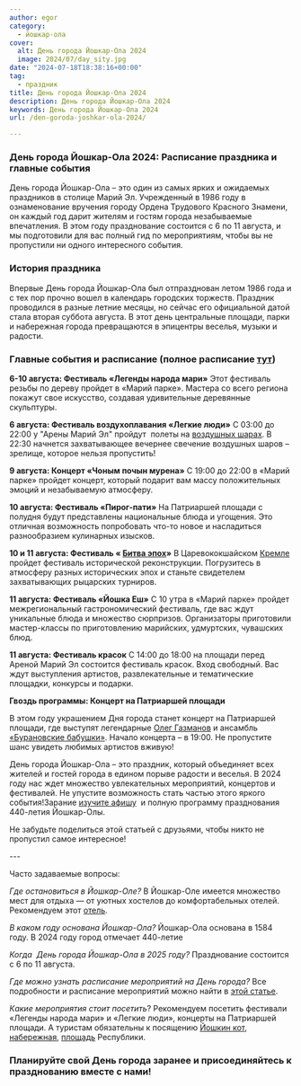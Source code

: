 ```yaml
---
author: egor
category:
  - йошкар-ола
cover:
  alt: День города Йошкар-Ола 2024
  image: 2024/07/day_sity.jpg
date: "2024-07-18T18:38:16+00:00"
tag:
  - праздник
title: День города Йошкар-Ола 2024
description: День города Йошкар-Ола 2024
keywords: День города Йошкар-Ола 2024
url: /den-goroda-joshkar-ola-2024/

---
```

### День города Йошкар-Ола 2024: Расписание праздника и главные события

День города Йошкар-Ола – это один из самых ярких и ожидаемых праздников в столице Марий Эл. Учрежденный в 1986 году в ознаменование вручения городу Ордена Трудового Красного Знамени, он каждый год дарит жителям и гостям города незабываемые впечатления. В этом году празднование состоится с 6 по 11 августа, и мы подготовили для вас полный гид по мероприятиям, чтобы вы не пропустили ни одного интересного события.

### История праздника

Впервые День города Йошкар-Ола был отпразднован летом 1986 года и с тех пор прочно вошел в календарь городских торжеств. Праздник проводился в разные летние месяцы, но сейчас его официальной датой стала вторая суббота августа. В этот день центральные площади, парки и набережная города превращаются в эпицентры веселья, музыки и радости.

### Главные события и расписание (полное расписание [тут](/programma/))

 **6-10 августа: Фестиваль «Легенды народа мари»**
Этот фестиваль резьбы по дереву пройдет в «Марий парке». Мастера со всего региона покажут свое искусство, создавая удивительные деревянные скульптуры.

**6 августа: Фестиваль воздухоплавания «Легкие люди»**
С 03:00 до 22:00 у "Арены Марий Эл" пройдут  полеты на [воздушных шарах](/progulka-na-vozdushnom-share/). В 22:30 начнется захватывающее вечернее свечение воздушных шаров – зрелище, которое нельзя пропустить!

**9 августа: Концерт «Чоным почын мурена»**
С 19:00 до 22:00 в «Марий парке» пройдет концерт, который подарит вам массу положительных эмоций и незабываемую атмосферу.

**10 августа: Фестиваль «Пирог-пати»**
На Патриаршей площади с полудня будут представлены национальные блюда и угощения. Это отличная возможность попробовать что-то новое и насладиться разнообразием кулинарных изысков.

**10 и 11 августа: Фестиваль « [Битва эпох](/bitva-epoh/)»**
В Царевококшайском [Кремле](/marijskij-kreml/) пройдет фестиваль исторической реконструкции. Погрузитесь в атмосферу разных исторических эпох и станьте свидетелем захватывающих рыцарских турниров.

**11 августа: Фестиваль «Йошка Еш»**
С 10 утра в «Марий парке» пройдет межрегиональный гастрономический фестиваль, где вас ждут уникальные блюда и множество сюрпризов. Организаторы приготовили мастер-классы по приготовлению марийских, удмуртских, чувашских блюд.

**11 августа: Фестиваль красок**
С 14:00 до 18:00 на площади перед Ареной Марий Эл состоится фестиваль красок. Вход свободный. Вас ждут выступления артистов, развлекательные и тематические площадки, конкурсы и подарки.

**Гвоздь программы: Концерт на Патриаршей площади**

В этом году украшением Дня города станет концерт на Патриаршей площади, где выступят легендарные [Олег Газманов](https://gazmanov.ru/) и ансамбль [«Бурановские бабушки»](https://ru.wikipedia.org/wiki/%D0%91%D1%83%D1%80%D0%B0%D0%BD%D0%BE%D0%B2%D1%81%D0%BA%D0%B8%D0%B5_%D0%B1%D0%B0%D0%B1%D1%83%D1%88%D0%BA%D0%B8). Начало концерта – в 19:00. Не пропустите шанс увидеть любимых артистов вживую!

День города Йошкар-Ола – это праздник, который объединяет всех жителей и гостей города в едином порыве радости и веселья. В 2024 году нас ждет множество увлекательных мероприятий, концертов и фестивалей. Не упустите возможность стать частью этого яркого события!Зарание [изучите афишу](/programma/)  и полную программу празднования 440-летия Йошкар-Олы.

Не забудьте поделиться этой статьей с друзьями, чтобы никто не пропустил самое интересное!

\-\-\-

Часто задаваемые вопросы:

_Где остановиться в Йошкар-Оле?_
В Йошкар-Оле имеется множество мест для отдыха — от уютных хостелов до комфортабельных отелей. Рекомендуем этот [отель](/azimut-hotels/).

_В каком году основана Йошкар-Ола?_
Йошкар-Ола основана в 1584 году. В 2024 году город отмечает 440-летие

_Когда  День города Йошкар-Ола в 2025 году?_
Празднование состоится с 6 по 11 августа.

_Где можно узнать расписание мероприятий на День города?_
Все подробности и расписание мероприятий можно найти в [этой статье](/programma/).

_Какие мероприятия стоит посетить_?
Рекомендуем посетить фестивали «Легенды народа мари» и «Легкие люди», концерты на Патриаршей площади. А туристам обязательны к посящению [Йошкин кот](/joshkin_kot/), [набережная](/brugge/), [площадь](/devamaria/) Республики.

### Планируйте свой День города заранее и присоединяйтесь к празднованию вместе с нами!
